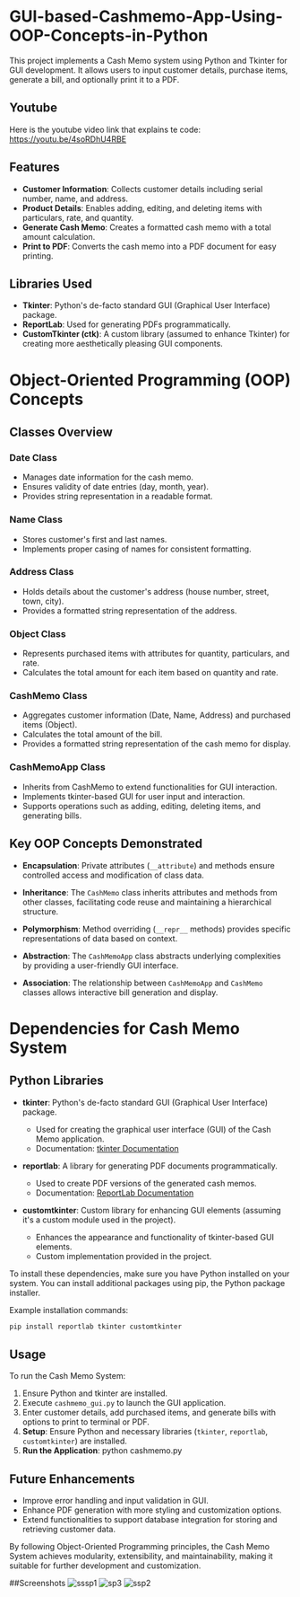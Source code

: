 # GUI-based-Cashmemo-App-Using-OOP-Concepts-in-Python

This project implements a Cash Memo system using Python and Tkinter for GUI development. It allows users to input customer details, purchase items, generate a bill, and optionally print it to a PDF.

## Youtube
Here is the youtube video link that explains te code: https://youtu.be/4soRDhU4RBE

## Features

- **Customer Information**: Collects customer details including serial number, name, and address.
- **Product Details**: Enables adding, editing, and deleting items with particulars, rate, and quantity.
- **Generate Cash Memo**: Creates a formatted cash memo with a total amount calculation.
- **Print to PDF**: Converts the cash memo into a PDF document for easy printing.

## Libraries Used

- **Tkinter**: Python's de-facto standard GUI (Graphical User Interface) package.
- **ReportLab**: Used for generating PDFs programmatically.
- **CustomTkinter (ctk)**: A custom library (assumed to enhance Tkinter) for creating more aesthetically pleasing GUI components.

#  Object-Oriented Programming (OOP) Concepts

## Classes Overview

### Date Class

- Manages date information for the cash memo.
- Ensures validity of date entries (day, month, year).
- Provides string representation in a readable format.

### Name Class

- Stores customer's first and last names.
- Implements proper casing of names for consistent formatting.

### Address Class

- Holds details about the customer's address (house number, street, town, city).
- Provides a formatted string representation of the address.

### Object Class

- Represents purchased items with attributes for quantity, particulars, and rate.
- Calculates the total amount for each item based on quantity and rate.

### CashMemo Class

- Aggregates customer information (Date, Name, Address) and purchased items (Object).
- Calculates the total amount of the bill.
- Provides a formatted string representation of the cash memo for display.

### CashMemoApp Class

- Inherits from CashMemo to extend functionalities for GUI interaction.
- Implements tkinter-based GUI for user input and interaction.
- Supports operations such as adding, editing, deleting items, and generating bills.

## Key OOP Concepts Demonstrated

- **Encapsulation**: Private attributes (`__attribute`) and methods ensure controlled access and modification of class data.
  
- **Inheritance**: The `CashMemo` class inherits attributes and methods from other classes, facilitating code reuse and maintaining a hierarchical structure.

- **Polymorphism**: Method overriding (`__repr__` methods) provides specific representations of data based on context.

- **Abstraction**: The `CashMemoApp` class abstracts underlying complexities by providing a user-friendly GUI interface.

- **Association**: The relationship between `CashMemoApp` and `CashMemo` classes allows interactive bill generation and display.

# Dependencies for Cash Memo System

## Python Libraries

- **tkinter**: Python's de-facto standard GUI (Graphical User Interface) package.
  - Used for creating the graphical user interface (GUI) of the Cash Memo application.
  - Documentation: [tkinter Documentation](https://docs.python.org/3/library/tkinter.html)

- **reportlab**: A library for generating PDF documents programmatically.
  - Used to create PDF versions of the generated cash memos.
  - Documentation: [ReportLab Documentation](https://www.reportlab.com/docs/reportlab-userguide.pdf)

- **customtkinter**: Custom library for enhancing GUI elements (assuming it's a custom module used in the project).
  - Enhances the appearance and functionality of tkinter-based GUI elements.
  - Custom implementation provided in the project.


To install these dependencies, make sure you have Python installed on your system. You can install additional packages using pip, the Python package installer.

Example installation commands:
```bash
pip install reportlab tkinter customtkinter
   ```

## Usage
To run the Cash Memo System:
1. Ensure Python and tkinter are installed.
2. Execute `cashmemo_gui.py` to launch the GUI application.
3. Enter customer details, add purchased items, and generate bills with options to print to terminal or PDF.
4. **Setup**: Ensure Python and necessary libraries (`tkinter`, `reportlab`, `customtkinter`) are installed.
5. **Run the Application**:
   python cashmemo.py
## Future Enhancements

- Improve error handling and input validation in GUI.
- Enhance PDF generation with more styling and customization options.
- Extend functionalities to support database integration for storing and retrieving customer data.

By following Object-Oriented Programming principles, the Cash Memo System achieves modularity, extensibility, and maintainability, making it suitable for further development and customization.

##Screenshots
![sssp1](https://github.com/muqniturrehman/GUI-based-Cashmemo-App-Using-OOP-Concepts-in-Python/assets/171343101/44a05062-a01b-47d6-bd9e-270c28b4a7de)
![sp3](https://github.com/muqniturrehman/GUI-based-Cashmemo-App-Using-OOP-Concepts-in-Python/assets/171343101/5aa1534d-a006-4ff0-b5dc-79d16519a9ca)
![ssp2](https://github.com/muqniturrehman/GUI-based-Cashmemo-App-Using-OOP-Concepts-in-Python/assets/171343101/fcf8ec86-281f-48fe-a50f-65a46c81dfb1)
